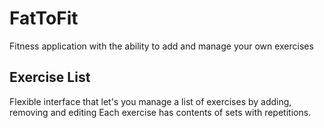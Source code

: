 # FatToFit
Fitness application with the ability to add and manage your own exercises


## Exercise List
Flexible interface that let's you manage a list of exercises by adding, removing and editing
Each exercise has contents of sets with repetitions.
